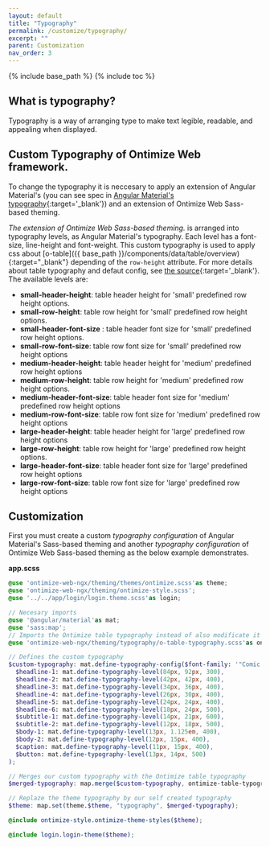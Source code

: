 ```yaml
---
layout: default
title: "Typography"
permalink: /customize/typography/
excerpt: ""
parent: Customization
nav_order: 3
---
```


{% include base_path %}
{% include toc %}

## What is typography?
Typography is a way of arranging type to make text legible, readable, and appealing when displayed.

## Custom Typography of Ontimize Web framework.

To change the typography it is neccesary to apply an extension of Angular Material's (you can see spec in [Angular Material's typography](https://v15.material.angular.io/guide/typography){:target='_blank'}) and an extension of Ontimize Web Sass-based theming.

*The extension of Ontimize Web Sass-based theming.* is arranged into typography levels, as Angular Material's typography. Each level has a font-size, line-height and font-weight. This custom typography is used to apply css about [o-table]({{ base_path }}/components/data/table/overview){:target="_blank"} depending of the `row-height` attribute. For more details about table typography and defaut config, see [the source](https://github.com/OntimizeWeb/ontimize-web-ngx/blob/main.15.x/projects/ontimize-web-ngx/src/lib/theming/typography/o-table-typography.scss){:target='_blank'}. The available levels are:
<ul>
  <li><strong>small-header-height</strong>: table header height for 'small' predefined row height options.</li>
  <li><strong>small-row-height</strong>: table row height for 'small' predefined row height options. </li>
  <li><strong>small-header-font-size</strong> : table header font size  for 'small' predefined row height options. </li>
  <li><strong>small-row-font-size</strong>:  table row font size for 'small' predefined row height options </li>

<li><strong>medium-header-height</strong>:  table header height for 'medium' predefined row height options</li>
<li><strong>medium-row-height</strong>: table row height for 'medium' predefined row height options.</li>
<li><strong>medium-header-font-size</strong>:  table header font size for 'medium' predefined row height options </li>
<li><strong>medium-row-font-size</strong>: table row font size for 'medium' predefined row height options</li>
<li><strong>large-header-height</strong>:  table header height  for 'large' predefined row height options</li>
<li><strong>large-row-height</strong>: table row height for 'large' predefined row height options.</li>
<li><strong>large-header-font-size</strong>: table header font size for 'large' predefined row height options</li>
<li><strong>large-row-font-size</strong>:  table row font size for 'large' predefined row height options </li>
</ul>

## Customization

First you must create a custom *typography configuration* of Angular Material's Sass-based theming and another *typography configuration* of Ontimize Web Sass-based theming as the below example demonstrates.

**app.scss**
```scss
@use 'ontimize-web-ngx/theming/themes/ontimize.scss'as theme;
@use 'ontimize-web-ngx/theming/ontimize-style.scss';
@use '../../app/login/login.theme.scss'as login;

// Necesary imports
@use '@angular/material'as mat;
@use 'sass:map';
// Imports the Ontimize table typography instead of also modificate it
@use 'ontimize-web-ngx/theming/typography/o-table-typography.scss'as ontimize-table-typography;

// Defines the custom typography
$custom-typography: mat.define-typography-config($font-family: '"Comic Neue", cursive',
  $headline-1: mat.define-typography-level(84px, 92px, 300),
  $headline-2: mat.define-typography-level(42px, 42px, 400),
  $headline-3: mat.define-typography-level(34px, 36px, 400),
  $headline-4: mat.define-typography-level(26px, 30px, 400),
  $headline-5: mat.define-typography-level(24px, 24px, 400),
  $headline-6: mat.define-typography-level(18px, 24px, 500),
  $subtitle-1: mat.define-typography-level(14px, 21px, 600),
  $subtitle-2: mat.define-typography-level(12px, 18px, 500),
  $body-1: mat.define-typography-level(13px, 1.125em, 400),
  $body-2: mat.define-typography-level(12px, 15px, 400),
  $caption: mat.define-typography-level(11px, 15px, 400),
  $button: mat.define-typography-level(13px, 14px, 500)
);

// Merges our custom typography with the Ontimize table typography
$merged-typography: map.merge($custom-typography, ontimize-table-typography.$table-typography);

// Replaze the theme typography by our self created typography
$theme: map.set(theme.$theme, "typography", $merged-typography);

@include ontimize-style.ontimize-theme-styles($theme);

@include login.login-theme($theme);

```